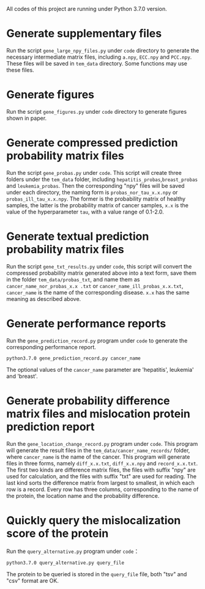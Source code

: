 All codes of this project are running under Python 3.7.0 version.
# Generate supplementary files
Run the script `gene_large_npy_files.py` under `code` directory to generate the necessary intermediate matrix files, including `a.npy`, `ECC.npy` and `PCC.npy`. These files will be saved in `tem_data` directory. Some functions may use these files.

# Generate figures
Run the script `gene_figures.py` under `code` directory to generate figures shown in paper. 

# Generate compressed prediction probability matrix files
Run the script `gene_probas.py` under `code`. This script will create three folders under the `tem_data` folder, including `hepatitis_probas`,`breast_probas` and `leukemia_probas`. Then the corresponding "npy" files will be saved under each directory, the naming form is `probas_nor_tau_x.x.npy` or `probas_ill_tau_x.x.npy`. The former is the probability matrix of healthy samples, the latter is the probability matrix of cancer samples, `x.x` is the value of the hyperparameter `tau`, with a value range of 0.1-2.0.

# Generate textual prediction probability matrix files
Run the script `gene_txt_results.py` under `code`, this script will convert the compressed probability matrix generated above into a text form, save them in the folder `tem_data/probas_txt`, and name them as `cancer_name_nor_probas_x.x .txt` or `cancer_name_ill_probas_x.x.txt`, `cancer_name` is the name of the corresponding disease. `x.x` has the same meaning as described above.
# Generate performance reports
Run the `gene_prediction_record.py` program under `code` to generate the corresponding performance report.
```
python3.7.0 gene_prediction_record.py cancer_name
```
The optional values of the `cancer_name` parameter are 'hepatitis', leukemia' and 'breast'.

# Generate probability difference matrix files and mislocation protein prediction report 
Run the `gene_location_change_record.py` program under `code`. This program will generate the result files in the `tem_data/cancer_name_records/` folder, where `cancer_name` is the name of the cancer. This program will generate files in three forms, namely `diff_x.x.txt`, `diff_x.x.npy` and `record_x.x.txt`. The first two kinds are difference matrix files, the files with suffix "npy" are used for calculation, and the files with suffix "txt"  are used for reading. The last kind sorts the difference matrix from largest to smallest, in which each row is a record. Every row has three columns, corresponding to the name of the protein, the location name and the probability difference.

# Quickly query the mislocalization score of the protein
Run the `query_alternative.py` program under `code`：
```
python3.7.0 query_alternative.py query_file
```
The protein to be queried is stored in the `query_file` file, both "tsv" and "csv" format are OK.


